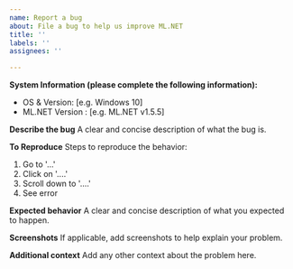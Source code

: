 ```yaml
---
name: Report a bug
about: File a bug to help us improve ML.NET
title: ''
labels: ''
assignees: ''

---
```


**System Information (please complete the following information):**
 - OS & Version: [e.g. Windows 10] 
 - ML.NET Version : [e.g. ML.NET v1.5.5]

**Describe the bug**
A clear and concise description of what the bug is.

**To Reproduce**
Steps to reproduce the behavior:
1. Go to '...'
2. Click on '....'
3. Scroll down to '....'
4. See error

**Expected behavior**
A clear and concise description of what you expected to happen.

**Screenshots**
If applicable, add screenshots to help explain your problem.

**Additional context**
Add any other context about the problem here.
